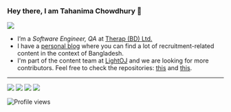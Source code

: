 ### Hey there, I am Tahanima Chowdhury 👋

![](https://user-images.githubusercontent.com/6233068/125982926-d15a08c8-b8cc-453a-aea0-6806118f4ad9.gif)

- I’m a *Software Engineer, QA* at [Therap (BD) Ltd.](https://therapbd.com/)
- I have a [personal blog](https://tahanima.github.io/) where you can find a lot of recruitment-related content in the context of Bangladesh.
- I'm part of the content team at [LightOJ](https://github.com/lightoj-dev) and we are looking for more contributors. Feel free to check the repositories: [this](https://github.com/lightoj-dev/problem-tutorials) and [this](https://github.com/lightoj-dev/problem-templates).

---
<p align = "center">
  
[<img src ="https://img.shields.io/badge/website-%23.svg?&style=for-the-badge&logo=www&logoColor=white%22&color=black">](https://tahanima.github.io/)
[<img src="https://img.shields.io/badge/twitter-%231DA1F2.svg?&style=for-the-badge&logo=twitter&logoColor=white&color=black" />](https://twitter.com/TahanimaC) 
[<img src="https://img.shields.io/badge/linkedin-%2312100E.svg?&style=for-the-badge&logo=linkedin&logoColor=white&color=black" />](https://www.linkedin.com/in/tahanima-chowdhury/)
[<img src="https://img.shields.io/badge/medium-%2312100E.svg?&style=for-the-badge&logo=medium&logoColor=white&color=black" />](https://tahanima.medium.com/)

</p>

![Profile views](https://gpvc.arturio.dev/Tahanima)
